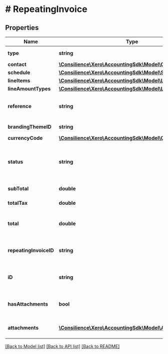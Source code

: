 # # RepeatingInvoice

## Properties

Name | Type | Description | Notes
------------ | ------------- | ------------- | -------------
**type** | **string** | See Invoice Types | [optional] 
**contact** | [**\Consilience\Xero\AccountingSdk\Model\Contact**](Contact.md) |  | [optional] 
**schedule** | [**\Consilience\Xero\AccountingSdk\Model\Schedule**](Schedule.md) |  | [optional] 
**lineItems** | [**\Consilience\Xero\AccountingSdk\Model\LineItem[]**](LineItem.md) | See LineItems | [optional] 
**lineAmountTypes** | [**\Consilience\Xero\AccountingSdk\Model\LineAmountTypes**](LineAmountTypes.md) |  | [optional] 
**reference** | **string** | ACCREC only – additional reference number | [optional] 
**brandingThemeID** | **string** | See BrandingThemes | [optional] 
**currencyCode** | [**\Consilience\Xero\AccountingSdk\Model\CurrencyCode**](CurrencyCode.md) |  | [optional] 
**status** | **string** | One of the following - DRAFT or AUTHORISED – See Invoice Status Codes | [optional] 
**subTotal** | **double** | Total of invoice excluding taxes | [optional] 
**totalTax** | **double** | Total tax on invoice | [optional] 
**total** | **double** | Total of Invoice tax inclusive (i.e. SubTotal + TotalTax) | [optional] 
**repeatingInvoiceID** | **string** | Xero generated unique identifier for repeating invoice template | [optional] 
**iD** | **string** | Xero generated unique identifier for repeating invoice template | [optional] 
**hasAttachments** | **bool** | boolean to indicate if an invoice has an attachment | [optional] 
**attachments** | [**\Consilience\Xero\AccountingSdk\Model\Attachment[]**](Attachment.md) | Displays array of attachments from the API | [optional] 

[[Back to Model list]](../../README.md#documentation-for-models) [[Back to API list]](../../README.md#documentation-for-api-endpoints) [[Back to README]](../../README.md)


